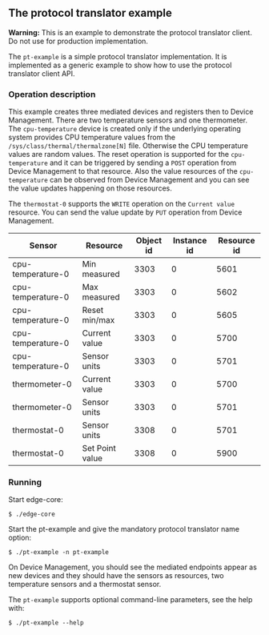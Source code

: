 ## The protocol translator example

<span class="warnings">**Warning:** This is an example to demonstrate the protocol
translator client. Do not use for production implementation.</span>

The `pt-example` is a simple protocol translator implementation. It is
implemented as a generic example to show how to use the protocol translator
client API.

### Operation description

This example creates three mediated devices and registers then to
Device Management. There are two temperature sensors and one thermometer. The
`cpu-temperature` device is created only if the underlying operating system
provides CPU temperature values from the `/sys/class/thermal/thermalzone[N]` file.
Otherwise the CPU temperature values are random values.
The reset operation is supported for the `cpu-temperature` and it can be
triggered by sending a `POST` operation from Device Management to that resource. Also
the value resources of the `cpu-temperature` can be observed from Device Management
and you can see the value updates happening on those resources.

The `thermostat-0` supports the `WRITE` operation on the `Current value`
resource. You can send the value update by `PUT` operation from Device Management.

| Sensor            | Resource        | Object id | Instance id | Resource id |
|-------------------|-----------------|-----------|-------------|-------------|
| cpu-temperature-0 | Min measured    | 3303      | 0           | 5601        |
| cpu-temperature-0 | Max measured    | 3303      | 0           | 5602        |
| cpu-temperature-0 | Reset min/max   | 3303      | 0           | 5605        |
| cpu-temperature-0 | Current value   | 3303      | 0           | 5700        |
| cpu-temperature-0 | Sensor units    | 3303      | 0           | 5701        |
| thermometer-0     | Current value   | 3303      | 0           | 5700        |
| thermometer-0     | Sensor units    | 3303      | 0           | 5701        |
| thermostat-0      | Sensor units    | 3308      | 0           | 5701        |
| thermostat-0      | Set Point value | 3308      | 0           | 5900        |

### Running

Start edge-core:

```
$ ./edge-core
```

Start the pt-example and give the mandatory protocol translator name option:

```
$ ./pt-example -n pt-example
```

On Device Management, you should see the mediated endpoints appear as new devices and
they should have the sensors as resources, two temperature sensors and
a thermostat sensor.

The `pt-example` supports optional command-line parameters, see the help with:

```
$ ./pt-example --help
```
